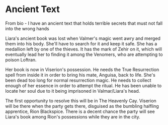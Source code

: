 # Ancient Text
From bio - I have an ancient text that holds terrible secrets that must not fall into the wrong hands

Liara's ancient book was lost when Valmer's magic went awry and merged them into his body. She'll have to search for it and keep it safe. She has a medallion left by one of the thieves. It has the mark of Zehir on it, which will eventually lead her to finding it among the Venomers, who are attempting to poison Loftran.

Her book is now in Viserion's possession. He needs the True Resurrection spell from inside it in order to bring his mate, Anguisa, back to life. She's been dead too long for normal resurrection magic. He needs to collect enough of her essence in order to attempt the ritual. He has been unable to locate her soul due to it being imprisoned in Valmar/Liara's head.

The first opportunity to resolve this will be in The Heavenly Cay. Viserion will be there when the party gets there, disguised as the bumbling halfling apprentice, Rion Blackspice. There is a decent chance the party will see Liara's book among Rion's possessions while they are in the city.
